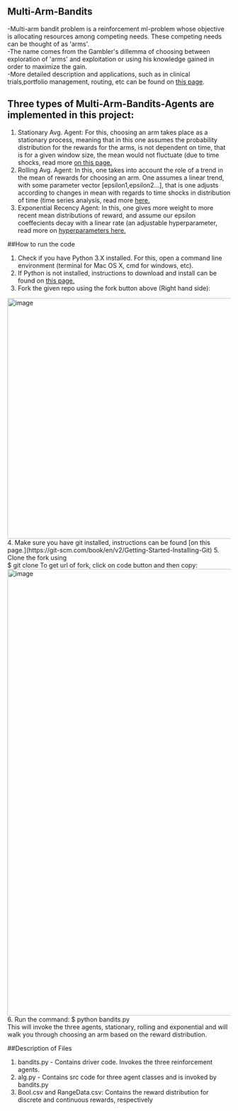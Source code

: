 ## Multi-Arm-Bandits
-Multi-arm bandit problem is a reinforcement ml-problem whose objective is allocating resources among competing needs. These competing needs can be thought of as 'arms'.<br> 
-The name comes from the Gambler's dillemma of choosing between exploration of 'arms' and exploitation or using his knowledge gained in order to maximize the gain. <br>
-More detailed description and applications, such as in clinical trials,portfolio management, routing, etc  can be found on [this page](https://en.wikipedia.org/wiki/Multi-armed_bandit). <br>


## Three types of Multi-Arm-Bandits-Agents are implemented in this project:

1. Stationary Avg. Agent: For this, choosing an arm takes place as a stationary process, meaning that in this one assumes the probability distribution for the rewards for the arms, is not dependent on time, that is for a given window size, the mean would not fluctuate (due to time shocks, read more [on this page.](https://en.wikipedia.org/wiki/Stationary_process) 
2. Rolling Avg. Agent: In this, one takes into account the role of a trend in the mean of rewards for choosing an arm. One assumes a linear trend, with some parameter vector [epsilon1,epsilon2...], that is one adjusts according to changes in mean with regards to time shocks in distribution of time (time series analysis, read more [here.](https://en.wikipedia.org/wiki/Time_series) 
3. Exponential Recency Agent: In this, one gives more weight to more recent mean distributions of reward, and assume our epsilon coeffecients decay with a linear rate (an adjustable hyperparameter, read more on [hyperparameters here.](https://en.wikipedia.org/wiki/Hyperparameter_machine_learning)

##How to run the code
1. Check if you have Python 3.X installed. For this, open a command line environment (terminal for Mac OS X, cmd for windows, etc).
2. If Python is not installed, instructions to download and install can be found on [this page.](https://www.python.org/downloads/)
3. Fork the given repo using the fork button above (Right hand side): <br>
<img width="542" alt="image" src="https://user-images.githubusercontent.com/83748468/208619480-85380070-ce4d-4246-b6ab-5bbc459f4373.png">
4. Make sure you have git installed, instructions can be found [on this page.](https://git-scm.com/book/en/v2/Getting-Started-Installing-Git)
5. Clone the fork using <br>
   $ git clone <url_of_fork>
To get url of fork, click on code button and then copy:
<img width="1006" alt="image" src="https://user-images.githubusercontent.com/83748468/208620047-c938eae6-0005-45d4-b131-8fdf4a595c00.png">
6. Run the command:
  $ python bandits.py <br>
This will invoke the three agents, stationary, rolling and exponential and will walk you through choosing an arm based on the reward distribution.

##Description of Files 
1. bandits.py - Contains driver code. Invokes the three reinforcement agents.
2. alg.py - Contains src code for three agent classes and is invoked by bandits.py
3. Bool.csv and RangeData.csv: Contains the reward distribution for discrete and continuous rewards, respectively






